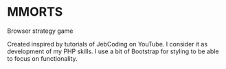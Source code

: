 # MMORTS
Browser strategy game

Created inspired by tutorials of JebCoding on YouTube. I consider it as development of my PHP skills.
I use a bit of Bootstrap for styling to be able to focus on functionality.